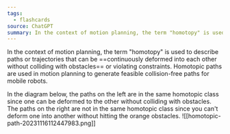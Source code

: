 ```yaml
---
tags:
  - flashcards
source: ChatGPT
summary: In the context of motion planning, the term "homotopy" is used to describe paths or trajectories that can be continuously deformed into each other without colliding with obstacles.
---
```

In the context of motion planning, the term "homotopy" is used to describe paths or trajectories that can be ==continuously deformed into each other without colliding with obstacles== or violating constraints. Homotopic paths are used in motion planning to generate feasible collision-free paths for mobile robots.
<!--SR:!2023-11-30,4,270-->

In the diagram below, the paths on the left are in the same homotopic class since one can be deformed to the other without colliding with obstacles. The paths on the right are not in the same homotopic class since you can't deform one into another without hitting the orange obstacles.
![[homotopic-path-20231116112447983.png]]

